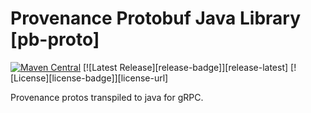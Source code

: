 # Provenance Protobuf Java Library [pb-proto]

[![Maven Central](https://maven-badges.herokuapp.com/maven-central/io.provenance.protobuf/pb-proto-java/badge.svg)](https://maven-badges.herokuapp.com/maven-central/io.provenance.protobuf/pb-proto-java)
[![Latest Release][release-badge]][release-latest]
[![License][license-badge]][license-url]

Provenance protos transpiled to java for gRPC.
